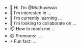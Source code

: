- 👋 Hi, I’m @Muthusevan
- 👀 I’m interested in ...
- 🌱 I’m currently learning ...
- 💞️ I’m looking to collaborate on ...
- 📫 How to reach me ...
- 😄 Pronouns: ...
- ⚡ Fun fact: ...

<!---
muthuselvan-wlt/muthuselvan-wlt is a ✨ special ✨ repository because its `README.md` (this file) appears on your GitHub profile.
You can click the Preview link to take a look at your changes.
--->
